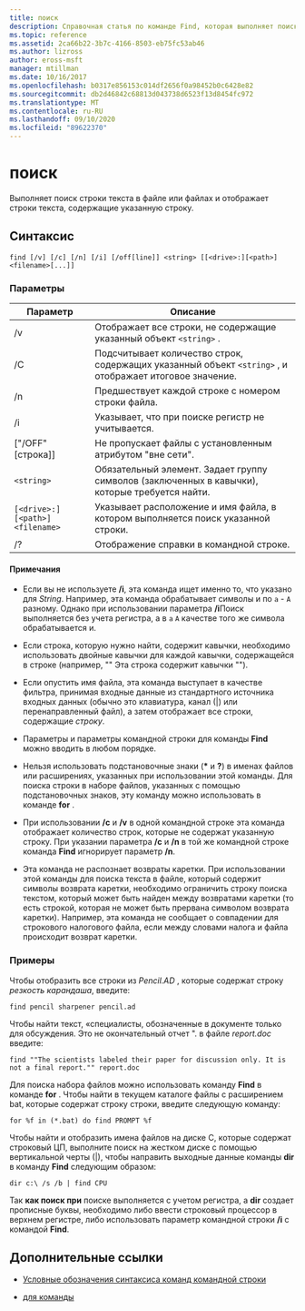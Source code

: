 ```yaml
---
title: поиск
description: Справочная статья по команде Find, которая выполняет поиск строки текста в файлах, отображая указанную текстовую строку в файле.
ms.topic: reference
ms.assetid: 2ca66b22-3b7c-4166-8503-eb75fc53ab46
ms.author: lizross
author: eross-msft
manager: mtillman
ms.date: 10/16/2017
ms.openlocfilehash: b0317e856153c014df2656f0a98452b0c6428e82
ms.sourcegitcommit: db2d46842c68813d043738d6523f13d8454fc972
ms.translationtype: MT
ms.contentlocale: ru-RU
ms.lasthandoff: 09/10/2020
ms.locfileid: "89622370"
---
```

# <a name="find"></a>поиск

Выполняет поиск строки текста в файле или файлах и отображает строки текста, содержащие указанную строку.

## <a name="syntax"></a>Синтаксис

```
find [/v] [/c] [/n] [/i] [/off[line]] <string> [[<drive>:][<path>]<filename>[...]]
```

### <a name="parameters"></a>Параметры

| Параметр | Описание |
| --------- | ----------- |
| /v | Отображает все строки, не содержащие указанный объект `<string>` . |
| /C | Подсчитывает количество строк, содержащих указанный объект `<string>` , и отображает итоговое значение. |
| /n | Предшествует каждой строке с номером строки файла. |
| /i | Указывает, что при поиске регистр не учитывается. |
| ["/OFF" [строка]] | Не пропускает файлы с установленным атрибутом "вне сети". |
| `<string>` | Обязательный элемент. Задает группу символов (заключенных в кавычки), которые требуется найти. |
| `[<drive>:][<path>]<filename>` | Указывает расположение и имя файла, в котором выполняется поиск указанной строки. |
| /? | Отображение справки в командной строке. |

#### <a name="remarks"></a>Примечания

- Если вы не используете **/i**, эта команда ищет именно то, что указано для *String*. Например, эта команда обрабатывает символы и по `a` - `A` разному. Однако при использовании параметра **/i**Поиск выполняется без учета регистра, а в `a` `A` качестве того же символа обрабатывается и.

- Если строка, которую нужно найти, содержит кавычки, необходимо использовать двойные кавычки для каждой кавычки, содержащейся в строке (например, "" Эта строка содержит кавычки "").

- Если опустить имя файла, эта команда выступает в качестве фильтра, принимая входные данные из стандартного источника входных данных (обычно это клавиатура, канал (|) или перенаправленный файл), а затем отображает все строки, содержащие *строку*.

- Параметры и параметры командной строки для команды **Find** можно вводить в любом порядке.

- Нельзя использовать подстановочные знаки (**&#42;** и **?**) в именах файлов или расширениях, указанных при использовании этой команды. Для поиска строки в наборе файлов, указанных с помощью подстановочных знаков, эту команду можно использовать в команде **for** .

- При использовании **/c** и **/v** в одной командной строке эта команда отображает количество строк, которые не содержат указанную строку. При указании параметра **/c** и **/n** в той же командной строке команда **Find** игнорирует параметр **/n**.

- Эта команда не распознает возвраты каретки. При использовании этой команды для поиска текста в файле, который содержит символы возврата каретки, необходимо ограничить строку поиска текстом, который может быть найден между возвратами каретки (то есть строкой, которая не может быть прервана символом возврата каретки). Например, эта команда не сообщает о совпадении для строкового налогового файла, если между словами налога и файла происходит возврат каретки.

### <a name="examples"></a>Примеры

Чтобы отобразить все строки из *Pencil.AD* , которые содержат строку *резкость карандаша*, введите:

```
find pencil sharpener pencil.ad
```

Чтобы найти текст, «специалисты, обозначенные в документе только для обсуждения. Это не окончательный отчет ". в файле *report.doc* введите:

```
find ""The scientists labeled their paper for discussion only. It is not a final report."" report.doc
```

Для поиска набора файлов можно использовать команду **Find** в команде **for** . Чтобы найти в текущем каталоге файлы с расширением bat, которые содержат строку строки, введите следующую команду:

```
for %f in (*.bat) do find PROMPT %f
```

Чтобы найти и отобразить имена файлов на диске C, которые содержат строковый ЦП, выполните поиск на жестком диске с помощью вертикальной черты (|), чтобы направить выходные данные команды **dir** в команду **Find** следующим образом:

```
dir c:\ /s /b | find CPU
```

Так **как поиск при** поиске выполняется с учетом регистра, а **dir** создает прописные буквы, необходимо либо ввести строковый процессор в верхнем регистре, либо использовать параметр командной строки **/i** с командой **Find**.

## <a name="additional-references"></a>Дополнительные ссылки

- [Условные обозначения синтаксиса команд командной строки](command-line-syntax-key.md)

- [для команды](for.md)